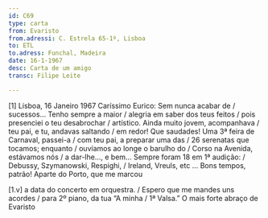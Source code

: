 ```yaml
---
id: C69
type: carta
from: Evaristo 
from.adressi: C. Estrela 65-1º, Lisboa 
to: ETL
to.adress: Funchal, Madeira
date: 16-1-1967
desc: Carta de um amigo
transc: Filipe Leite 

---
```


[1]
Lisboa, 16 Janeiro 1967
Caríssimo Eurico:
Sem nunca acabar de / sucessos… Tenho sempre a maior / alegria em saber dos teus feitos / pois presenciei o teu desabrochar / artístico.
Ainda muito jovem, acompanhava / teu pai, e tu, andavas saltando / em redor!
Que saudades!
Uma 3ª feira de Carnaval, passei-a / com teu pai, a preparar uma das / 26 serenatas que tocamos; enquanto / ouvíamos ao longe o barulho do / Corso na Avenida, estávamos nós / a dar-lhe…, e bem…
Sempre foram 18 em 1ª audição: / Debussy, Szymanowski, Respighi, / Ireland, Vreuls, etc …
Bons tempos, patrão!
Aparte do Porto, que me marcou

[1.v]
	a data do concerto em orquestra. / Espero que me mandes uns acordes / para 2º piano, da tua “A minha / 1ª Valsa.”
O mais forte abraço
de
Evaristo
